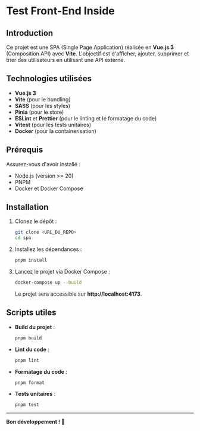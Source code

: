 # Test Front-End Inside

## Introduction

Ce projet est une SPA (Single Page Application) réalisée en **Vue.js 3** (Composition API) avec **Vite**.
L'objectif est d'afficher, ajouter, supprimer et trier des utilisateurs en utilisant une API externe.

## Technologies utilisées

- **Vue.js 3**
- **Vite** (pour le bundling)
- **SASS** (pour les styles)
- **Pinia** (pour le store)
- **ESLint** et **Prettier** (pour le linting et le formatage du code)
- **Vitest** (pour les tests unitaires)
- **Docker** (pour la containerisation)

## Prérequis

Assurez-vous d'avoir installé :

- Node.js (version >= 20)
- PNPM
- Docker et Docker Compose

## Installation

1. Clonez le dépôt :
    ```bash
    git clone <URL_DU_REPO>
    cd spa
    ```
2. Installez les dépendances :
    ```bash
    pnpm install
    ```
3. Lancez le projet via Docker Compose :
    ```bash
    docker-compose up --build
    ```
    Le projet sera accessible sur **http://localhost:4173**.

## Scripts utiles

- **Build du projet** :
    ```bash
    pnpm build
    ```
- **Lint du code** :
    ```bash
    pnpm lint
    ```
- **Formatage du code** :
    ```bash
    pnpm format
    ```
- **Tests unitaires** :
    ```bash
    pnpm test
    ```

---

**Bon développement ! 🚀**
